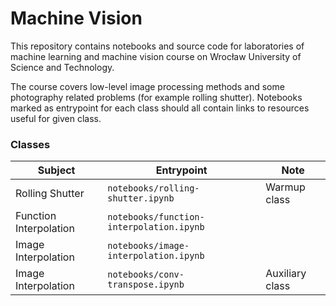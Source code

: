 # Machine Vision

This repository contains notebooks and source code for laboratories of machine
learning and machine vision course on Wrocław University of Science and Technology. 

The course covers low-level image processing methods and some photography
related problems (for example rolling shutter). Notebooks marked as entrypoint
for each class should all contain links to resources useful for given class.

### Classes

| Subject                 | Entrypoint                               | Note            |
|-------------------------|------------------------------------------|-----------------|
| Rolling Shutter         | `notebooks/rolling-shutter.ipynb`        | Warmup class    |
| Function Interpolation  | `notebooks/function-interpolation.ipynb` |                 |
| Image Interpolation     | `notebooks/image-interpolation.ipynb`    |                 |
| Image Interpolation     | `notebooks/conv-transpose.ipynb`         | Auxiliary class |
